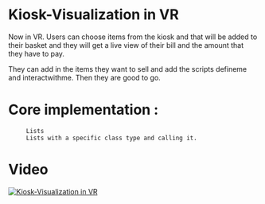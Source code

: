 # Kiosk-Visualization in VR

Now in VR. Users can choose items from the kiosk and that will be added to their basket and they will get a live view of their bill and the amount that they have to pay.

They can add in the items they want to sell and add the scripts defineme and interactwithme. Then they are good to go. 

# Core implementation :
         Lists
         Lists with a specific class type and calling it. 
   
   
# Video

[![Kiosk-Visualization in VR](https://img.youtube.com/vi/d0NWU0rvAdU/0.jpg)](https://www.youtube.com/watch?v=d0NWU0rvAdU)

